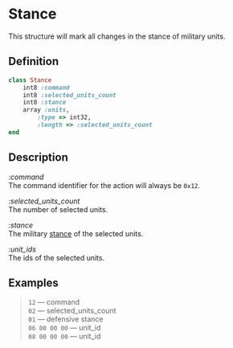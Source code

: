 # Stance

This structure will mark all changes in the stance of military units.  

## Definition

```ruby
class Stance
	int8 :command 
	int8 :selected_units_count
	int8 :stance
	array :units, 
		:type => int32, 
		:length => :selected_units_count
end
```

## Description

*:command*  
The command identifier for the action will always be `0x12`.

*:selected_units_count*  
The number of selected units.

*:stance*  
The military [stance](../../constants/Stance.md) of the selected units. 

*:unit_ids*  
The ids of the selected units.

## Examples

>`12` &mdash; command  
>`02` &mdash; selected_units_count  
>`01` &mdash; defensive stance  
>`06 00 00 00` &mdash; unit_id  
>`08 00 00 00` &mdash; unit_id  
